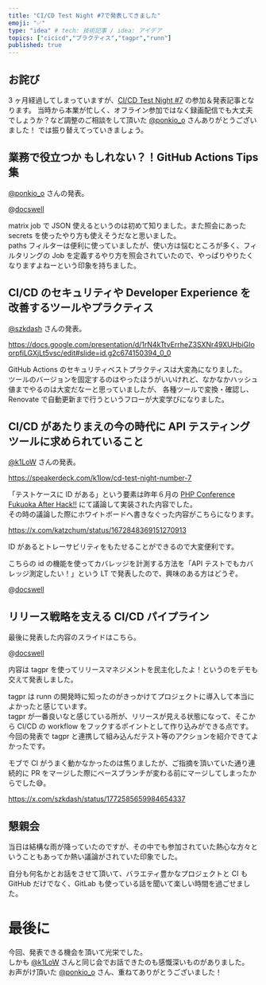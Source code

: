 ```yaml
---
title: "CI/CD Test Night #7で発表してきました"
emoji: "✅"
type: "idea" # tech: 技術記事 / idea: アイデア
topics: ["cicicd","プラクティス","tagpr","runn"]
published: true
---
```


## お詫び

3 ヶ月経過してしまっていますが、[CI/CD Test Night #7](https://testnight.connpass.com/event/311263/) の参加＆発表記事となります。
当時から本業が忙しく、オフライン参加ではなく録画配信でも大丈夫でしょうか？など調整のご相談をして頂いた [@ponkio_o](https://twitter.com/ponkio_o) さんありがとうございました！
では振り替えてっていきましょう。

## 業務で役立つか もしれない？！GitHub Actions Tips 集

[@ponkio_o](https://twitter.com/ponkio_o) さんの発表。

@[docswell](https://speakerdeck.com/ponkio_o/ci-cd-test-night-number-7)

matrix job で JSON 使えるというのは初めて知りました。また照会にあった secrets を使ったやり方も使えそうだなと思いました。  
paths フィルターは便利に使っていましたが、使い方は悩むところが多く、フィルタリングの Job を定義するやり方を照会されていたので、やっぱりやりたくなりますよねーという印象を持ちました。

## CI/CD のセキュリティや Developer Experience を改善するツールやプラクティス

[@szkdash](https://twitter.com/szkdash) さんの発表。

https://docs.google.com/presentation/d/1rN4kTtvErrheZ3SXNr49XUHbiGIoorpfiLGXjLt5vsc/edit#slide=id.g2c674150394_0_0


GitHub Actions のセキュリティベストプラクティスは大変為になりました。  
ツールのバージョンを固定するのはやったほうがいいけれど、なかなかハッシュ値までやるのは大変だなーと思っていましたが、
各種ツールで変換・確認し、Renovate で自動更新まで行うというフローが大変学びになりました。

## CI/CD があたりまえの今の時代に API テスティングツールに求められていること

[@k1LoW](https://twitter.com/k1LoW) さんの発表。

https://speakerdeck.com/k1low/cd-test-night-number-7

「テストケースに ID がある」という要素は昨年６月の [PHP Conference Fukuoka After Hack!!](https://fusic.connpass.com/event/274365/) にて議論して実装された内容でした。  
その時の議論した際にホワイトボードへ書きなぐった内容がこちらになります。

https://x.com/katzchum/status/1672848369151270913

ID があるとトレーサビリティをもたせることができるので大変便利です。

こちらの id の機能を使ってカバレッジを計測する方法を「API テストでもカバレッジ測定したい！」という LT で発表したので、興味のある方はどうぞ。

@[docswell](https://www.docswell.com/s/katzumi/ZW17J8-how-to-measure-api-test-coverage#p29)


## リリース戦略を支える CI/CD パイプライン

最後に発表した内容のスライドはこちら。

@[docswell](https://www.docswell.com/s/katzumi/58G8J9-empowering-release-strategies-cicd-pipelines)

内容は tagpr を使ってリリースマネジメントを民主化したよ！というのをデモも交えて発表しました。

tagpr は runn の開発時に知ったのがきっかけてプロジェクトに導入して本当によかったと感じています。  
tagpr が一番良いなと感じている所が、リリースが見える状態になって、そこから CI/CD の workflow をフックするポイントとして作り込みができる点です。
今回の発表で tagpr と連携して組み込んだテスト等のアクションを紹介できてよかったです。

モブで CI がうまく動かなかったのは焦りましたが、ご指摘を頂いていた通り連続的に PR をマージした際にベースブランチが変わる前にマージしてしまったからでした😅。

https://x.com/szkdash/status/1772585659984654337


## 懇親会

当日は結構な雨が降っていたのですが、その中でも参加されていた熱心な方々ということもあってか熱い議論がされていた印象でした。  

自分も何名かとお話をさせて頂いて、バラエティ豊かなプロジェクトと CI も GitHub だけでなく、GitLab も使っている話を聞いて楽しい時間を過ごせました。

# 最後に

今回、発表できる機会を頂いて光栄でした。  
しかも [@k1LoW](https://twitter.com/k1LoW) さんと同じ会でお話できたのも感慨深いものがありました。  
お声がけ頂いた [@ponkio_o](https://twitter.com/ponkio_o) さん、重ねてありがとうございました！
